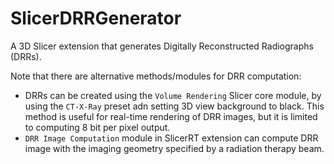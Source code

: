 # SlicerDRRGenerator

A 3D Slicer extension that generates Digitally Reconstructed Radiographs (DRRs).

Note that there are alternative methods/modules for DRR computation:
- DRRs can be created using the `Volume Rendering` Slicer core module, by using the `CT-X-Ray` preset adn setting 3D view background to black. This method is useful for real-time rendering of DRR images, but it is limited to computing 8 bit per pixel output.
- `DRR Image Computation` module in SlicerRT extension can compute DRR image with the imaging geometry specified by a radiation therapy beam.

